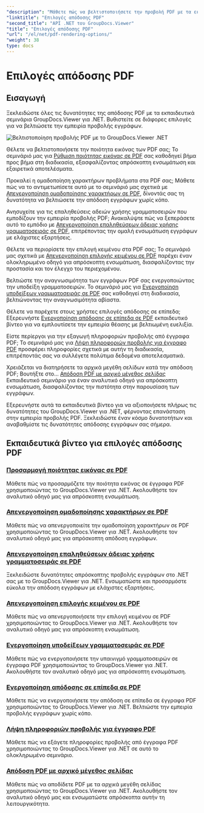 ```yaml
---
"description": "Μάθετε πώς να βελτιστοποιήσετε την προβολή PDF με τα εκπαιδευτικά βίντεο του GroupDocs.Viewer .NET. Εξερευνήστε επιλογές απόδοσης PDF, όπως η ρύθμιση της ποιότητας εικόνας και η απενεργοποίηση της επιλογής κειμένου."
"linktitle": "Επιλογές απόδοσης PDF"
"second_title": "API .NET του GroupDocs.Viewer"
"title": "Επιλογές απόδοσης PDF"
"url": "/el/net/pdf-rendering-options/"
"weight": 38
type: docs
---
```

# Επιλογές απόδοσης PDF


## Εισαγωγή

Ξεκλειδώστε όλες τις δυνατότητες της απόδοσης PDF με τα εκπαιδευτικά σεμινάρια GroupDocs.Viewer για .NET. Βυθιστείτε σε διάφορες επιλογές για να βελτιώσετε την εμπειρία προβολής εγγράφων.

![Βελτιστοποίηση προβολής PDF με το GroupDocs.Viewer .NET](/viewer/pdf-rendering-options/image.png)

Θέλετε να βελτιστοποιήσετε την ποιότητα εικόνας των PDF σας; Το σεμινάριό μας για [Ρύθμιση ποιότητας εικόνας σε PDF](./adjust-image-quality-pdf/) σας καθοδηγεί βήμα προς βήμα στη διαδικασία, εξασφαλίζοντας απρόσκοπτη ενσωμάτωση και εξαιρετικά αποτελέσματα.

Προκαλεί η ομαδοποίηση χαρακτήρων προβλήματα στα PDF σας; Μάθετε πώς να το αντιμετωπίσετε αυτό με το σεμινάριό μας σχετικά με [Απενεργοποίηση ομαδοποίησης χαρακτήρων σε PDF](./disable-characters-grouping-pdf/), δίνοντάς σας τη δυνατότητα να βελτιώσετε την απόδοση εγγράφων χωρίς κόπο.

Ανησυχείτε για τις επαληθεύσεις αδειών χρήσης γραμματοσειρών που εμποδίζουν την εμπειρία προβολής PDF; Ανακαλύψτε πώς να ξεπεράσετε αυτό το εμπόδιο με [Απενεργοποίηση επαληθεύσεων άδειας χρήσης γραμματοσειράς σε PDF](./disable-font-license-verifications-pdf/), επιτρέποντας την ομαλή ενσωμάτωση εγγράφων με ελάχιστες εξαρτήσεις.

Θέλετε να περιορίσετε την επιλογή κειμένου στα PDF σας; Το σεμινάριό μας σχετικά με [Απενεργοποίηση επιλογής κειμένου σε PDF](./disable-text-selection-pdf/) παρέχει έναν ολοκληρωμένο οδηγό για απρόσκοπτη ενσωμάτωση, διασφαλίζοντας την προστασία και τον έλεγχο του περιεχομένου.

Βελτιώστε την αναγνωσιμότητα των εγγράφων PDF σας ενεργοποιώντας την υποδείξη γραμματοσειρών. Το σεμινάριό μας για [Ενεργοποίηση υποδείξεων γραμματοσειράς σε PDF](./enable-font-hinting-pdf/) σας καθοδηγεί στη διαδικασία, βελτιώνοντας την αναγνωσιμότητα αβίαστα.

Θέλετε να παρέχετε στους χρήστες επιλογές απόδοσης σε επίπεδα; Εξερευνήστε [Ενεργοποίηση απόδοσης σε επίπεδα σε PDF](./enable-layered-rendering-pdf/) εκπαιδευτικό βίντεο για να εμπλουτίσετε την εμπειρία θέασης με βελτιωμένη ευελιξία.

Είστε περίεργοι για την εξαγωγή πληροφοριών προβολής από έγγραφα PDF; Το σεμινάριό μας για [Λήψη πληροφοριών προβολής για έγγραφο PDF](./get-view-info-pdf-document/) προσφέρει πληροφορίες σχετικά με αυτήν τη διαδικασία, επιτρέποντάς σας να συλλέγετε πολύτιμα δεδομένα αποτελεσματικά.

Χρειάζεται να διατηρήσετε τα αρχικά μεγέθη σελίδων κατά την απόδοση PDF; Βουτήξτε στο... [Απόδοση PDF με αρχικό μέγεθος σελίδας](./render-pdf-original-page-size/) Εκπαιδευτικό σεμινάριο για έναν αναλυτικό οδηγό για απρόσκοπτη ενσωμάτωση, διασφαλίζοντας την πιστότητα στην παρουσίαση των εγγράφων.

Εξερευνήστε αυτά τα εκπαιδευτικά βίντεο για να αξιοποιήσετε πλήρως τις δυνατότητες του GroupDocs.Viewer για .NET, φέρνοντας επανάσταση στην εμπειρία προβολής PDF. Ξεκλειδώστε έναν κόσμο δυνατοτήτων και αναβαθμίστε τις δυνατότητες απόδοσης εγγράφων σας σήμερα.
## Εκπαιδευτικά βίντεο για επιλογές απόδοσης PDF
### [Προσαρμογή ποιότητας εικόνας σε PDF](./adjust-image-quality-pdf/)
Μάθετε πώς να προσαρμόζετε την ποιότητα εικόνας σε έγγραφα PDF χρησιμοποιώντας το GroupDocs.Viewer για .NET. Ακολουθήστε τον αναλυτικό οδηγό μας για απρόσκοπτη ενσωμάτωση.
### [Απενεργοποίηση ομαδοποίησης χαρακτήρων σε PDF](./disable-characters-grouping-pdf/)
Μάθετε πώς να απενεργοποιείτε την ομαδοποίηση χαρακτήρων σε PDF χρησιμοποιώντας το GroupDocs.Viewer για .NET. Ακολουθήστε τον αναλυτικό οδηγό μας για απρόσκοπτη απόδοση εγγράφων.
### [Απενεργοποίηση επαληθεύσεων άδειας χρήσης γραμματοσειράς σε PDF](./disable-font-license-verifications-pdf/)
Ξεκλειδώστε δυνατότητες απρόσκοπτης προβολής εγγράφων στο .NET σας με το GroupDocs.Viewer για .NET. Ενσωματώστε και προσαρμόστε εύκολα την απόδοση εγγράφων με ελάχιστες εξαρτήσεις.
### [Απενεργοποίηση επιλογής κειμένου σε PDF](./disable-text-selection-pdf/)
Μάθετε πώς να απενεργοποιήσετε την επιλογή κειμένου σε PDF χρησιμοποιώντας το GroupDocs.Viewer για .NET. Ακολουθήστε τον αναλυτικό οδηγό μας για απρόσκοπτη ενσωμάτωση.
### [Ενεργοποίηση υποδείξεων γραμματοσειράς σε PDF](./enable-font-hinting-pdf/)
Μάθετε πώς να ενεργοποιήσετε την υπαινιγμό γραμματοσειρών σε έγγραφα PDF χρησιμοποιώντας το GroupDocs.Viewer για .NET. Ακολουθήστε τον αναλυτικό οδηγό μας για απρόσκοπτη ενσωμάτωση.
### [Ενεργοποίηση απόδοσης σε επίπεδα σε PDF](./enable-layered-rendering-pdf/)
Μάθετε πώς να ενεργοποιήσετε την απόδοση σε επίπεδα σε έγγραφα PDF χρησιμοποιώντας το GroupDocs.Viewer για .NET. Βελτιώστε την εμπειρία προβολής εγγράφων χωρίς κόπο.
### [Λήψη πληροφοριών προβολής για έγγραφο PDF](./get-view-info-pdf-document/)
Μάθετε πώς να εξάγετε πληροφορίες προβολής από έγγραφα PDF χρησιμοποιώντας το GroupDocs.Viewer για .NET σε αυτό το ολοκληρωμένο σεμινάριο.
### [Απόδοση PDF με αρχικό μέγεθος σελίδας](./render-pdf-original-page-size/)
Μάθετε πώς να αποδίδετε PDF με τα αρχικά μεγέθη σελίδας χρησιμοποιώντας το GroupDocs.Viewer για .NET. Ακολουθήστε τον αναλυτικό οδηγό μας και ενσωματώστε απρόσκοπτα αυτήν τη λειτουργικότητα.